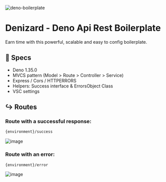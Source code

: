 ![deno-boilerplate](https://github.com/gabodmc/deno-api-rest/assets/79473217/81fbbd5e-85b8-407e-85cf-9aeda27f4ec8)
# Denizard - Deno Api Rest Boilerplate
Earn time with this powerful, scalable and easy to config boilerplate. 

## 💾 Specs
- Deno 1.35.0
- MVCS pattern (Model > Route > Controller > Service)
- Express / Cors / HTTPERRORS
- Helpers: Success interface & ErrorsObject Class
- VSC settings

## ↪ Routes
### Route with a successful response:
```bash
{environment}/success
```
![image](https://github.com/gabodmc/deno-api-rest/assets/79473217/0a17e535-2628-4215-86f7-ce790d723201)

### Route with an error:
```bash
{environment}/error
```
![image](https://github.com/gabodmc/deno-api-rest/assets/79473217/11b3bcce-847b-411d-bb72-be7706ba9abf)
